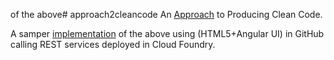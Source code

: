 of the above# approach2cleancode
An <a href="https://mapteb.github.io/approach2cleancode/v1.0/index.html">Approach</a> to Producing Clean Code.

A samper <a href="https://mapteb.github.io/approach2cleancode/v1.0/customizePizza.html">implementation</a> of the above using (HTML5+Angular UI) in GitHub calling REST services deployed in Cloud Foundry.

